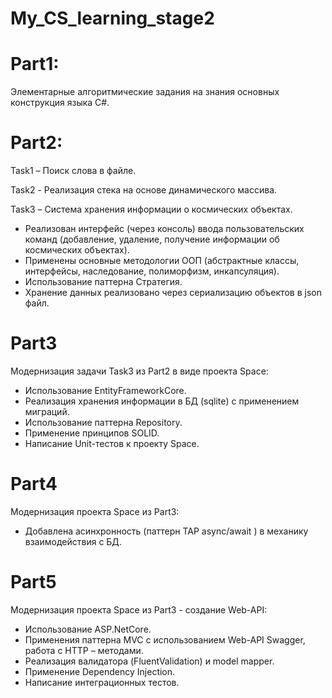 # My_CS_learning_stage2

# Part1:  

Элементарные алгоритмические задания на знания основных конструкция языка С#.

# Part2:  

Task1 – Поиск слова в файле.  

Task2 - Реализация стека на основе динамического массива. 

Task3 – Система хранения информации о космических объектах.  

- Реализован интерфейс (через консоль) ввода пользовательских команд (добавление, удаление, получение информации об космических объектах).
- Применены основные методологии ООП (абстрактные классы, интерфейсы, наследование, полиморфизм, инкапсуляция).   
- Использование паттерна Стратегия.  
- Хранение данных реализовано через сериализацию объектов в json файл. 

# Part3  

Модернизация задачи Task3 из Part2 в виде проекта Space: 

- Использование EntityFrameworkCore.  
- Реализация хранения информации в БД (sqlite) с применением миграций.  
- Использование паттерна Repository.  
- Применение принципов SOLID.  
- Написание Unit-тестов к проекту Space.  

# Part4  

Модернизация проекта Space из Part3:  

- Добавлена асинхронность (паттерн TAP async/await ) в механику взаимодействия с БД.  

# Part5  

Модернизация проекта Space из Part3 - создание Web-API:  

- Использование ASP.NetCore.  
- Применения паттерна MVC с использованием Web-API Swagger, работа с HTTP – методами.  
- Реализация валидатора (FluentValidation) и model mapper.  
- Применение Dependency Injection.  
- Написание интеграционных тестов.  








